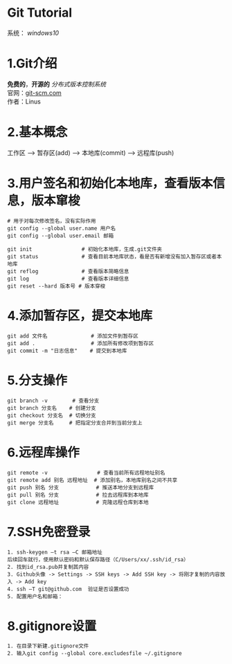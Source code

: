 # Git Tutorial
系统： _windows10_

# 1.Git介绍
__免费的__，__开源的__ _分布式版本控制系统_  
官网：[git-scm.com](https://git-scm.com)  
作者：Linus
# 2.基本概念
工作区 ——> 暂存区(add) ——> 本地库(commit) ——> 远程库(push)

# 3.用户签名和初始化本地库，查看版本信息，版本窜梭
```
# 用于对每次修改签名，没有实际作用
git config --global user.name 用户名
git config --global user.email 邮箱
```
```
git init                # 初始化本地库，生成.git文件夹
git status              # 查看目前本地库状态，看是否有新增没有加入暂存区或者本地库
git reflog              # 查看版本简略信息
git log                 # 查看版本详细信息
git reset --hard 版本号 # 版本穿梭
```
# 4.添加暂存区，提交本地库
```
git add 文件名              # 添加文件到暂存区
git add .                  # 添加所有修改项到暂存区
git commit -m "日志信息"    # 提交到本地库
```
# 5.分支操作
```
git branch -v        # 查看分支
git branch 分支名    # 创建分支
git checkout 分支名  # 切换分支
git merge 分支名     # 把指定分支合并到当前分支上
```
# 6.远程库操作
```
git remote -v                # 查看当前所有远程地址别名
git remote add 别名 远程地址  # 添加别名，本地库别名之间不共享
git push 别名 分支            # 推送本地分支到远程库
git pull 别名 分支            # 拉去远程库到本地库
git clone 远程地址            # 克隆远程仓库到本地
```
# 7.SSH免密登录
```
1. ssh-keygen –t rsa –C 邮箱地址  
后续回车就行，使用默认密码和默认保存路径（C/Users/xx/.ssh/id_rsa）
2. 找到id_rsa.pub并复制其内容
3. Github头像 -> Settings -> SSH keys -> Add SSH key -> 将刚才复制的内容放入 -> Add key
4. ssh –T git@github.com  验证是否设置成功
5. 配置用户名和邮箱：
```  
# 8.gitignore设置
```
1. 在目录下新建.gitignore文件
2. 输入git config --global core.excludesfile ~/.gitignore
```

